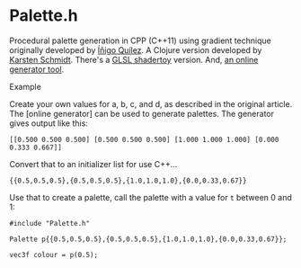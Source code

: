 # Palette.h

Procedural palette generation in CPP (C++11) using gradient technique
originally developed by [Íñigo Quílez](http://www.iquilezles.org/www/articles/palettes/palettes.htm).
A Clojure version developed by [Karsten Schmidt](https://github.com/thi-ng/color).
There's a [GLSL shadertoy](https://www.shadertoy.com/view/ll2GD3) version.
And, [an online generator tool](http://dev.thi.ng/gradients/).

Example

Create your own values for a, b, c, and d, as described in the original
article. The [online generator] can be used to generate palettes.
The generator gives output like this:

    [[0.500 0.500 0.500] [0.500 0.500 0.500] [1.000 1.000 1.000] [0.000 0.333 0.667]]

Convert that to an initializer list for use C++...

    {{0.5,0.5,0.5},{0.5,0.5,0.5},{1.0,1.0,1.0},{0.0,0.33,0.67}}

Use that to create a palette, call the palette with a value for `t` between 0 and 1:

    #include "Palette.h"

    Palette p{{0.5,0.5,0.5},{0.5,0.5,0.5},{1.0,1.0,1.0},{0.0,0.33,0.67}};

    vec3f colour = p(0.5);

